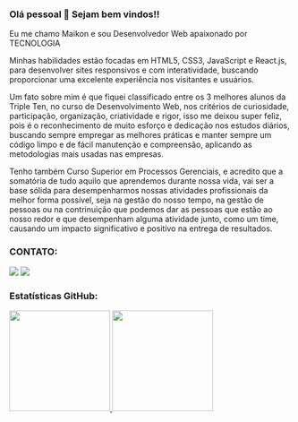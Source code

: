 ### Olá pessoal 👋 Sejam bem vindos!!

Eu me chamo Maikon e sou Desenvolvedor Web apaixonado por TECNOLOGIA

Minhas habilidades estão focadas em HTML5, CSS3, JavaScript e React.js, para desenvolver sites responsivos e com interatividade, buscando 
proporcionar uma excelente experiência nos visitantes e usuários.

Um fato sobre mim é que fiquei classificado entre os 3 melhores alunos da Triple Ten, no curso de Desenvolvimento Web, nos critérios de curiosidade, participação, organização, criatividade e rigor, isso
me deixou super feliz, pois é o reconhecimento de muito esforço e dedicação nos estudos diários, buscando sempre empregar as melhores práticas 
e manter sempre um código limpo e de fácil manutenção e compreensão, aplicando as metodologias mais usadas nas empresas.

Tenho também Curso Superior em Processos Gerenciais, e acredito que a somatória de tudo aquilo que aprendemos durante nossa vida, vai ser a base sólida para desempenharmos nossas atividades profissionais
da melhor forma possível, seja na gestão do nosso tempo, na gestão de pessoas ou na contrinuição que podemos dar as pessoas que estão ao nosso redor e que desempenham alguma atividade junto, como um time, 
causando um impacto significativo e positivo na entrega de resultados.



### CONTATO:
<div>
<a href = "mailto:maikonacorrea@gmail.com"><img loading="lazy" src="https://img.shields.io/badge/Gmail-D14836?style=for-the-badge&logo=gmail&logoColor=white" target="_blank"></a>
<a href="" target="_blank"><img loading="lazy" src="https://img.shields.io/badge/-LinkedIn-%230077B5?style=for-the-badge&logo=linkedin&logoColor=white" target="_blank"></a>   
</div>

### Estatísticas GitHub:
<div>
<a href="https://github.com/MaikonCorrea">
<img loading="lazy" height="180em" src="https://github-readme-stats.vercel.app/api/top-langs/?username=MaikonCorrea&layout=compact&langs_count=7&theme=dracula"/>
<img loading="lazy" height="180em" src="https://github-readme-stats.vercel.app/api?username=MaikonCorrea&show_icons=true&theme=dracula&include_all_commits=true&count_private=true"/>
</div>
<!---Também tenho formação superior em Processos Gerenciais, que me dão uma visão mais ampla e ---!>



<!--
**MaikonCorrea/maikoncorrea** is a ✨ _special_ ✨ repository because its `README.md` (this file) appears on your GitHub profile.

Here are some ideas to get you started:

- 🔭 I’m currently working on ...
- 🌱 I’m currently learning ...
- 👯 I’m looking to collaborate on ...
- 🤔 I’m looking for help with ...
- 💬 Ask me about ...
- 📫 How to reach me: ...
- 😄 Pronouns: ...
- ⚡ Fun fact: ...
-->
